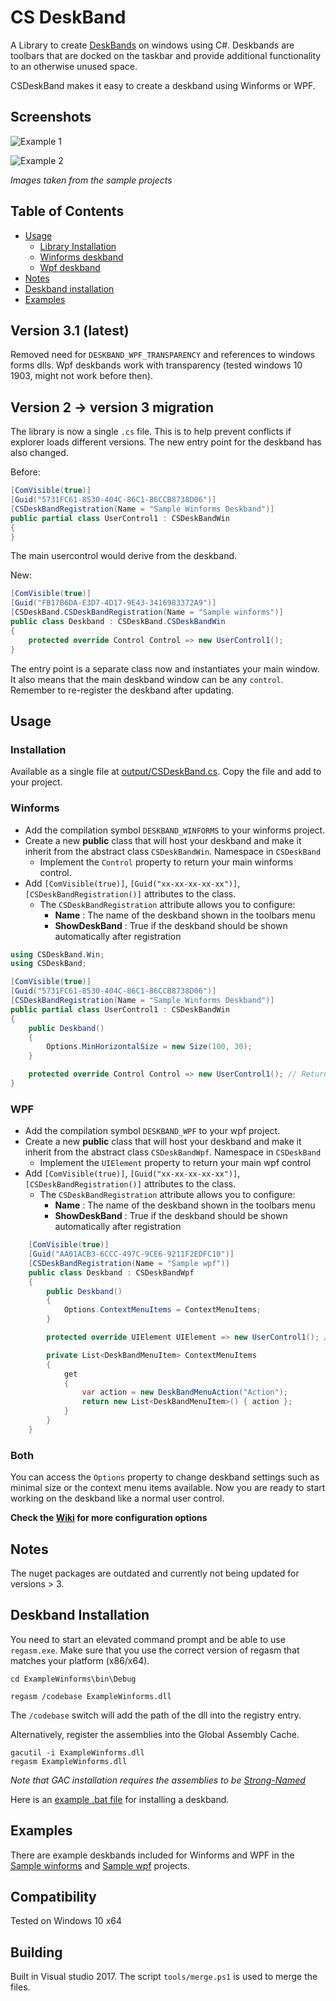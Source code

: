 # CS DeskBand
A Library to create [DeskBands](https://msdn.microsoft.com/en-us/library/windows/desktop/cc144099(v=vs.85).aspx) on windows using C#. Deskbands are toolbars that are docked on the taskbar and provide additional functionality to an otherwise unused space.

CSDeskBand makes it easy to create a deskband using Winforms or WPF.
 
## Screenshots
![Example 1](images/ex1.png)

![Example 2](images/ex2.png)

_Images taken from the sample projects_
 
## Table of Contents
- [Usage](#usage)
  - [Library Installation](#installation)
  - [Winforms deskband](#winforms)
  - [Wpf deskband](#wpf)
- [Notes](#notes)
- [Deskband installation](#deskband-installation)
- [Examples](#examples)

## Version 3.1 (latest)
Removed need for `DESKBAND_WPF_TRANSPARENCY` and references to windows forms dlls. Wpf deskbands work with transparency (tested windows 10 1903, might not work before then).

## Version 2 -> version 3 migration
The library is now a single `.cs` file. This is to help prevent conflicts if explorer loads different versions.
The new entry point for the deskband has also changed.

Before:
```cs
[ComVisible(true)]
[Guid("5731FC61-8530-404C-86C1-86CCB8738D06")]
[CSDeskBandRegistration(Name = "Sample Winforms Deskband")]
public partial class UserControl1 : CSDeskBandWin
{
}
```
The main usercontrol would derive from the deskband.

New:
```cs
[ComVisible(true)]
[Guid("FB17B6DA-E3D7-4D17-9E43-3416983372A9")]
[CSDeskBand.CSDeskBandRegistration(Name = "Sample winforms")]
public class Deskband : CSDeskBand.CSDeskBandWin
{
    protected override Control Control => new UserControl1();
}
```
The entry point is a separate class now and instantiates your main window. It also means that the main deskband window can be any `control`. Remember to re-register the deskband after updating.


## Usage

### Installation
Available as a single file at [output/CSDeskBand.cs](https://github.com/dsafa/CSDeskBand/blob/master/output/CSDeskBand.cs). Copy the file and add to your project.

### Winforms
- Add the compilation symbol `DESKBAND_WINFORMS` to your winforms project.
- Create a new **public** class that will host your deskband and make it inherit from the abstract class `CSDeskBandWin`. Namespace in `CSDeskBand`
  - Implement the `Control` property to return your main winforms control.
- Add `[ComVisible(true)]`, `[Guid("xx-xx-xx-xx-xx")]`, `[CSDeskBandRegistration()]` attributes to the class.
  - The `CSDeskBandRegistration` attribute allows you to configure:
    - **Name** : The name of the deskband shown in the toolbars menu
    - **ShowDeskBand** : True if the deskband should be shown automatically after registration

```C#
using CSDeskBand.Win;
using CSDeskBand;

[ComVisible(true)]
[Guid("5731FC61-8530-404C-86C1-86CCB8738D06")]
[CSDeskBandRegistration(Name = "Sample Winforms Deskband")]
public partial class UserControl1 : CSDeskBandWin
{
    public Deskband()
    {
        Options.MinHorizontalSize = new Size(100, 30);
    }

    protected override Control Control => new UserControl1(); // Returns your main control
}
```

### WPF
- Add the compilation symbol `DESKBAND_WPF` to your wpf project.
- Create a new **public** class that will host your deskband and make it inherit from the abstract class `CSDeskBandWpf`. Namespace in `CSDeskBand`
  - Implement the `UIElement` property to return your main wpf control
- Add `[ComVisible(true)]`, `[Guid("xx-xx-xx-xx-xx")]`, `[CSDeskBandRegistration()]` attributes to the class.
  - The `CSDeskBandRegistration` attribute allows you to configure:
    - **Name** : The name of the deskband shown in the toolbars menu
    - **ShowDeskBand** : True if the deskband should be shown automatically after registration

```cs
    [ComVisible(true)]
    [Guid("AA01ACB3-6CCC-497C-9CE6-9211F2EDFC10")]
    [CSDeskBandRegistration(Name = "Sample wpf")]
    public class Deskband : CSDeskBandWpf
    {
        public Deskband()
        {
            Options.ContextMenuItems = ContextMenuItems;
        }

        protected override UIElement UIElement => new UserControl1(); // Return the main wpf control

        private List<DeskBandMenuItem> ContextMenuItems
        {
            get
            {
                var action = new DeskBandMenuAction("Action");
                return new List<DeskBandMenuItem>() { action };
            }
        }
    }
```

### Both
You can access the `Options` property to change deskband settings such as minimal size or the context menu items available.
Now you are ready to start working on the deskband like a normal user control.

**Check the [Wiki](https://github.com/dsafa/CSDeskBand/wiki) for more configuration options**

## Notes
The nuget packages are outdated and currently not being updated for versions > 3.

## Deskband Installation
You need to start an elevated command prompt and be able to use `regasm.exe`. Make sure that you use the correct version of regasm that matches your platform (x86/x64).
```
cd ExampleWinforms\bin\Debug

regasm /codebase ExampleWinforms.dll
```
The `/codebase` switch will add the path of the dll into the registry entry.

Alternatively, register the assemblies into the Global Assembly Cache.
```
gacutil -i ExampleWinforms.dll
regasm ExampleWinforms.dll
```
_Note that GAC installation requires the assemblies to be [Strong-Named](https://docs.microsoft.com/en-us/dotnet/framework/app-domains/strong-named-assemblies)_

Here is an [example .bat file](./tools/install-example.bat) for installing a deskband.

## Examples
There are example deskbands included for Winforms and WPF in the [Sample winforms](https://github.com/dsafa/CSDeskBand/tree/master/src/ExampleWinforms) and [Sample wpf](https://github.com/dsafa/CSDeskBand/tree/master/src/ExampleWpf) projects.

## Compatibility
Tested on Windows 10 x64

## Building
Built in Visual studio 2017. The script `tools/merge.ps1` is used to merge the files.
